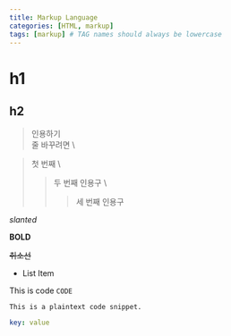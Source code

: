 ```yaml
---
title: Markup Language
categories: [HTML, markup]
tags: [markup] # TAG names should always be lowercase
---
```


# h1

## h2

> 인용하기 \
> 줄 바꾸려면 \

> 첫 번째 \
>
> > 두 번째 인용구 \
> >
> > > 세 번째 인용구

_slanted_

**BOLD**

~~취소선~~

- List Item

This is code `CODE`

```
This is a plaintext code snippet.
```

```yaml
key: value
```
